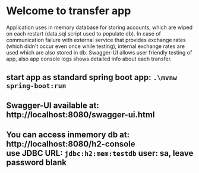 # Welcome to transfer app

Application uses in memory database for storing accounts,
which are wiped on each restart (data.sql script used to populate db).
In case of communication failure with external service that provides
exchange rates (which didn't occur even once while testing), 
internal exchange rates are used which are also stored in db.
Swagger-UI allows user friendly testing of app, also app console logs shows detailed info about each transfer.
 
 ## start app as standard spring boot app: `.\mvnw spring-boot:run`
 ## Swagger-UI available at: http://localhost:8080/swagger-ui.html
 ## You can access inmemory db at: http://localhost:8080/h2-console <br/> use JDBC URL: `jdbc:h2:mem:testdb` user: sa, leave password blank
 
